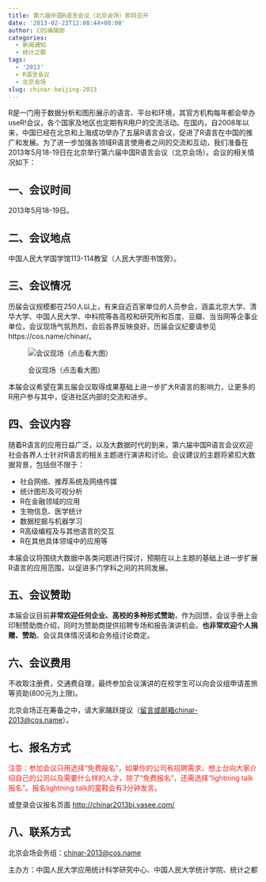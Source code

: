 ```yaml
---
title: 第六届中国R语言会议（北京会场）即将召开
date: '2013-02-23T12:08:44+00:00'
author: COS编辑部
categories:
  - 新闻通知
  - 统计之都
tags:
  - '2013'
  - R语言会议
  - 北京会场
slug: chinar-beijing-2013
---
```


R是一门用于数据分析和图形展示的语言、平台和环境，其官方机构每年都会举办useR!会议，各个国家及地区也定期有R用户的交流活动。在国内，自2008年以来，中国已经在北京和上海成功举办了五届R语言会议，促进了R语言在中国的推广和发展。为了进一步加强各领域R语言使用者之间的交流和互动，我们准备在2013年5月18-19日在北京举行第六届中国R语言会议（北京会场）。会议的相关情况如下：

## 一、会议时间

2013年5月18-19日。

## 二、会议地点

中国人民大学国学馆113-114教室（人民大学图书馆旁）。

## 三、会议情况

历届会议规模都在250人以上，有来自近百家单位的人员参会，涵盖北京大学、清华大学、中国人民大学、中科院等各高校和研究所和百度、豆瓣、当当网等企事业单位，会议现场气氛热烈，会后各界反映良好。历届会议纪要请参见https://cos.name/chinar/。<figure id="attachment_5725" style="width: 500px" class="wp-caption aligncenter">

![会议现场（点击看大图）](https://cos.name/wp-content/uploads/2012/05/IMG_8116.jpg)<figcaption class="wp-caption-text">会议现场（点击看大图）</figcaption></figure> 

本届会议希望在第五届会议取得成果基础上进一步扩大R语言的影响力，让更多的R用户参与其中，促进社区内部的交流和进步。

## 四、会议内容

随着R语言的应用日益广泛，以及大数据时代的到来，第六届中国R语言会议欢迎社会各界人士针对R语言的相关主题进行演讲和讨论。会议建议的主题将紧扣大数据背景，包括但不限于：

  * 社会网络、推荐系统及网络传媒
  * 统计图形及可视分析
  * R在金融领域的应用
  * 生物信息、医学统计
  * 数据挖掘与机器学习
  * R高级编程及与其他语言的交互
  * R在其他具体领域中的应用等

本届会议将围绕大数据中各类问题进行探讨，预期在以上主题的基础上进一步扩展R语言的应用范围，以促进多门学科之间的共同发展。

## 五、会议赞助

本届会议目前**非常欢迎任何企业、高校的多种形式赞助**，作为回馈，会议手册上会印制赞助商介绍，同时为赞助商提供招聘专场和报告演讲机会。**也非常欢迎个人捐赠、赞助**。会议具体情况请和会务组讨论商定。

## 六、会议费用

不收取注册费，交通费自理，最终参加会议演讲的在校学生可以向会议组申请差旅等资助(800元为上限)。
  
北京会场正在筹备之中，请大家踊跃提议（留言或邮箱chinar-2013@cos.name）。

## 七、报名方式

<p style="color:#F71F1F">
  注意：参加会议只用选择“免费报名”，如果你的公司有招聘需求，想上台向大家介绍自己的公司以及需要什么样的人才，除了“免费报名”，还需选择“lightning talk报名”。报名lightning talk的童鞋会有3分钟发言。
</p>



或登录会议报名页面 <http://chinar2013bj.vasee.com/>

## 八、联系方式

北京会场会务组：chinar-2013@cos.name
  
主办方：中国人民大学应用统计科学研究中心、中国人民大学统计学院、统计之都
